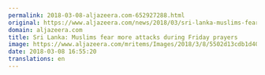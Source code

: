 ```yaml
---
permalink: 2018-03-08-aljazeera.com-652927288.html
original: https://www.aljazeera.com/news/2018/03/sri-lanka-muslims-fear-attacks-friday-prayers-180308155336083.html
domain: aljazeera.com
title: Sri Lanka: Muslims fear more attacks during Friday prayers
image: https://www.aljazeera.com/mritems/Images/2018/3/8/5502d13cdb1d400b9acb51a756663c2a_18.jpg
date: 2018-03-08 16:55:20
translations: en
---
```


